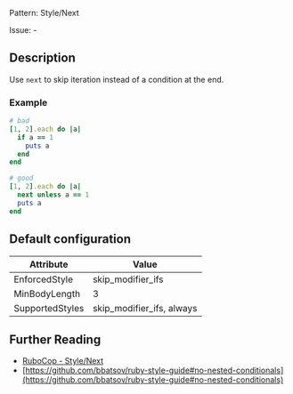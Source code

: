 Pattern: Style/Next

Issue: -

## Description

Use `next` to skip iteration instead of a condition at the end.

### Example

```ruby
# bad
[1, 2].each do |a|
  if a == 1
    puts a
  end
end

# good
[1, 2].each do |a|
  next unless a == 1
  puts a
end
```

## Default configuration

Attribute | Value
--- | ---
EnforcedStyle | skip_modifier_ifs
MinBodyLength | 3
SupportedStyles | skip_modifier_ifs, always

## Further Reading

* [RuboCop - Style/Next](https://rubocop.readthedocs.io/en/latest/cops_style/#stylenext)
* [https://github.com/bbatsov/ruby-style-guide#no-nested-conditionals](https://github.com/bbatsov/ruby-style-guide#no-nested-conditionals)
